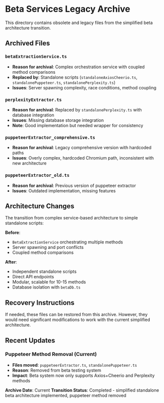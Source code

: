 
# Beta Services Legacy Archive

This directory contains obsolete and legacy files from the simplified beta architecture transition.

## Archived Files

### `betaExtractionService.ts`
- **Reason for archival**: Complex orchestration service with coupled method comparisons
- **Replaced by**: Standalone scripts (`standaloneAxiosCheerio.ts`, `standalonePuppeteer.ts`, `standalonePerplexity.ts`)
- **Issues**: Server spawning complexity, race conditions, method coupling

### `perplexityExtractor.ts`
- **Reason for archival**: Replaced by `standalonePerplexity.ts` with database integration
- **Issues**: Missing database storage integration
- **Note**: Good implementation but needed wrapper for consistency

### `puppeteerExtractor_comprehensive.ts`
- **Reason for archival**: Legacy comprehensive version with hardcoded paths
- **Issues**: Overly complex, hardcoded Chromium path, inconsistent with new architecture

### `puppeteerExtractor_old.ts`
- **Reason for archival**: Previous version of puppeteer extractor
- **Issues**: Outdated implementation, missing features

## Architecture Changes

The transition from complex service-based architecture to simple standalone scripts:

**Before**: 
- `BetaExtractionService` orchestrating multiple methods
- Server spawning and port conflicts
- Coupled method comparisons

**After**:
- Independent standalone scripts
- Direct API endpoints
- Modular, scalable for 10-15 methods
- Database isolation with `betaDb.ts`

## Recovery Instructions

If needed, these files can be restored from this archive. However, they would need significant modifications to work with the current simplified architecture.

## Recent Updates

### Puppeteer Method Removal (Current)
- **Files moved**: `puppeteerExtractor.ts`, `standalonePuppeteer.ts`
- **Reason**: Removed from beta testing system
- **Impact**: Beta system now only supports Axios+Cheerio and Perplexity methods

**Archive Date**: Current
**Transition Status**: Completed - simplified standalone beta architecture implemented, puppeteer method removed
